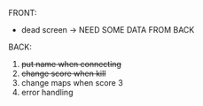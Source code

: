 FRONT:
- dead screen -> NEED SOME DATA FROM BACK

BACK: 
1. ~~put name when connecting~~ 
2. ~~change score when kill~~
3. change maps when score 3
4. error handling
